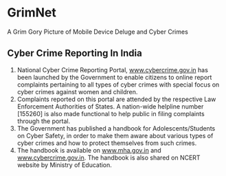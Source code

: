 # GrimNet
A Grim Gory Picture of Mobile Device Deluge and Cyber Crimes

## Cyber Crime Reporting In India
1.	National Cyber Crime Reporting Portal, www.cybercrime.gov.in has been launched by the Government to enable citizens to online report complaints pertaining to all types of cyber crimes with special focus on cyber crimes against women and children. 
2.	Complaints reported on this portal are attended by the respective Law Enforcement Authorities of States. A nation-wide helpline number [155260] is also made functional to help public in filing complaints through the portal.
3.	The Government has published a handbook for Adolescents/Students on Cyber Safety, in order to make them aware about various types of cyber crimes and how to protect themselves from such crimes. 
4.	The handbook is available on www.mha.gov.in and www.cybercrime.gov.in. The handbook is also shared on NCERT website by Ministry of Education.
